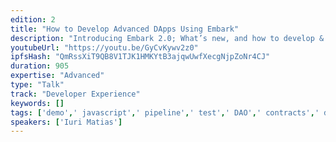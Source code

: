 ```yaml
---
edition: 2
title: "How to Develop Advanced DApps Using Embark"
description: "Introducing Embark 2.0; What’s new, and how to develop & test advanced DApps"
youtubeUrl: "https://youtu.be/GyCvKywv2z0"
ipfsHash: "QmRssXiT9QB8V1TJK1HMKYtB3ajqwUwfXecgNjpZoNr4CJ"
duration: 905
expertise: "Advanced"
type: "Talk"
track: "Developer Experience"
keywords: []
tags: ['demo',' javascript',' pipeline',' test',' DAO',' contracts',' deploy',' code',' features',' communication',' whisper',' storage',' dapp',' swarm',' ipfs','Developer Experience']
speakers: ['Iuri Matias']
---
```

